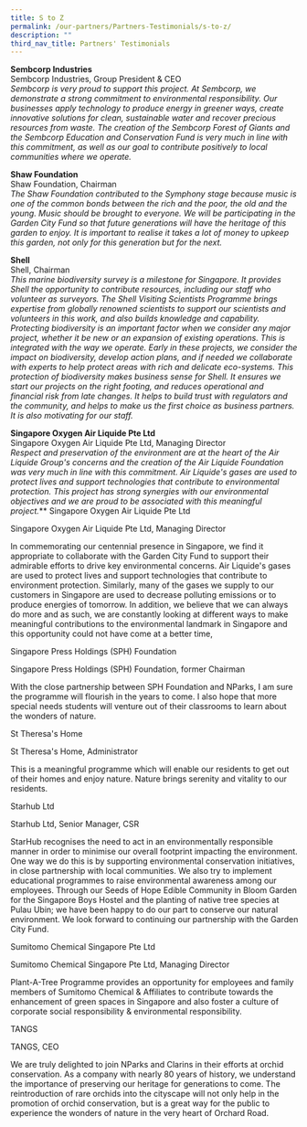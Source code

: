 ```yaml
---
title: S to Z
permalink: /our-partners/Partners-Testimonials/s-to-z/
description: ""
third_nav_title: Partners' Testimonials
---
```

**Sembcorp Industries**<br>
Sembcorp Industries, Group President & CEO<br>
<i>Sembcorp is very proud to support this project. At Sembcorp, we demonstrate a strong commitment to environmental responsibility. Our businesses apply technology to produce energy in greener ways, create innovative solutions for clean, sustainable water and recover precious resources from waste. The creation of the Sembcorp Forest of Giants and the Sembcorp Education and Conservation Fund is very much in line with this commitment, as well as our goal to contribute positively to local communities where we operate.</i>

**Shaw Foundation**<br>
Shaw Foundation, Chairman<br>
<i>The Shaw Foundation contributed to the Symphony stage because music is one of the common bonds between the rich and the poor, the old and the young. Music should be brought to everyone. We will be participating in the Garden City Fund so that future generations will have the heritage of this garden to enjoy. It is important to realise it takes a lot of money to upkeep this garden, not only for this generation but for the next.</i>

**Shell**<br>
Shell, Chairman<br>
<i>This marine biodiversity survey is a milestone for Singapore. It provides Shell the opportunity to contribute resources, including our staff who volunteer as surveyors. The Shell Visiting Scientists Programme brings expertise from globally renowned scientists to support our scientists and volunteers in this work, and also builds knowledge and capability. Protecting biodiversity is an important factor when we consider any major project, whether it be new or an expansion of existing operations. This is integrated with the way we operate. Early in these projects, we consider the impact on biodiversity, develop action plans, and if needed we collaborate with experts to help protect areas with rich and delicate eco-systems. This protection of biodiversity makes business sense for Shell. It ensures we start our projects on the right footing, and reduces operational and financial risk from late changes. It helps to build trust with regulators and the community, and helps to make us the first choice as business partners. It is also motivating for our staff.</i>

**Singapore Oxygen Air Liquide Pte Ltd**
<br>Singapore Oxygen Air Liquide Pte Ltd, Managing Director
<br><i>Respect and preservation of the environment are at the heart of the Air Liquide Group's concerns and the creation of the Air Liquide Foundation was very much in line with this commitment. Air Liquide's gases are used to protect lives and support technologies that contribute to environmental protection. This project has strong synergies with our environmental objectives and we are proud to be associated with this meaningful project.</i>**
Singapore Oxygen Air Liquide Pte Ltd

Singapore Oxygen Air Liquide Pte Ltd, Managing Director

In commemorating our centennial presence in Singapore, we find it appropriate to collaborate with the Garden City Fund to support their admirable efforts to drive key environmental concerns. Air Liquide's gases are used to protect lives and support technologies that contribute to environment protection. Similarly, many of the gases we supply to our customers in Singapore are used to decrease polluting emissions or to produce energies of tomorrow. In addition, we believe that we can always do more and as such, we are constantly looking at different ways to make meaningful contributions to the environmental landmark in Singapore and this opportunity could not have come at a better time,

Singapore Press Holdings (SPH) Foundation

Singapore Press Holdings (SPH) Foundation, former Chairman

With the close partnership between SPH Foundation and NParks, I am sure the programme will flourish in the years to come. I also hope that more special needs students will venture out of their classrooms to learn about the wonders of nature.

St Theresa's Home

St Theresa's Home, Administrator

This is a meaningful programme which will enable our residents to get out of their homes and enjoy nature. Nature brings serenity and vitality to our residents.

Starhub Ltd

Starhub Ltd, Senior Manager, CSR

StarHub recognises the need to act in an environmentally responsible manner in order to minimise our overall footprint impacting the environment. One way we do this is by supporting environmental conservation initiatives, in close partnership with local communities. We also try to implement educational programmes to raise environmental awareness among our employees. Through our Seeds of Hope Edible Community in Bloom Garden for the Singapore Boys Hostel and the planting of native tree species at Pulau Ubin; we have been happy to do our part to conserve our natural environment. We look forward to continuing our partnership with the Garden City Fund.

Sumitomo Chemical Singapore Pte Ltd

Sumitomo Chemical Singapore Pte Ltd, Managing Director

Plant-A-Tree Programme provides an opportunity for employees and family members of Sumitomo Chemical & Affiliates to contribute towards the enhancement of green spaces in Singapore and also foster a culture of corporate social responsibility & environmental responsibility.

TANGS

TANGS, CEO

We are truly delighted to join NParks and Clarins in their efforts at orchid conservation. As a company with nearly 80 years of history, we understand the importance of preserving our heritage for generations to come. The reintroduction of rare orchids into the cityscape will not only help in the promotion of orchid conservation, but is a great way for the public to experience the wonders of nature in the very heart of Orchard Road.